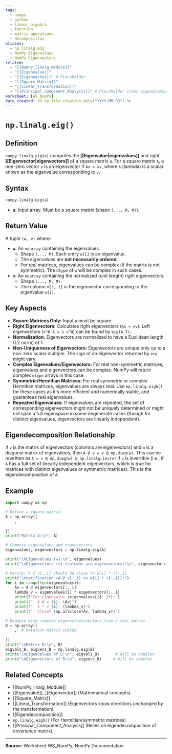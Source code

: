 ```yaml
---
tags:
  - numpy
  - python
  - linear_algebra
  - function
  - matrix_operations
  - decomposition
aliases:
  - np.linalg.eig
  - NumPy Eigenvalues
  - NumPy Eigenvectors
related:
  - "[[NumPy_linalg_Module]]"
  - "[[Eigenvalue]]"
  - "[[Eigenvector]]" # Placeholder
  - "[[Square_Matrix]]"
  - "[[Linear_Transformation]]"
  - "[[Principal_Component_Analysis]]" # Placeholder (uses eigendecomposition)
worksheet: [WS_NumPy]
date_created: <% tp.file.creation_date("YYYY-MM-DD") %>
---
```

# `np.linalg.eig()`

## Definition

`numpy.linalg.eig(a)` computes the **[[Eigenvalue|eigenvalues]]** and right **[[Eigenvector|eigenvectors]]** of a square matrix `a`. For a square matrix `A`, a non-zero vector `v` is an eigenvector if `Av = λv`, where `λ` (lambda) is a scalar known as the eigenvalue corresponding to `v`.

## Syntax

```python
numpy.linalg.eig(a)
```

- **`a`**: Input array. Must be a square matrix (shape `(..., M, M)`).

## Return Value

A tuple `(w, v)` where:
-   **`w`**: An `ndarray` containing the eigenvalues.
    -   Shape `(..., M)`. Each entry `w[i]` is an eigenvalue.
    -   The eigenvalues are **not necessarily ordered**.
    -   For real matrices, eigenvalues can be complex (if the matrix is not symmetric). The `dtype` of `w` will be complex in such cases.
-   **`v`**: An `ndarray` containing the normalized (unit length) right eigenvectors.
    -   Shape `(..., M, M)`.
    -   The column `v[:, i]` is the eigenvector corresponding to the eigenvalue `w[i]`.

## Key Aspects

- **Square Matrices Only:** Input `a` must be square.
- **Right Eigenvectors:** Calculates right eigenvectors (`Av = λv`). Left eigenvectors (`v^H A = λ v^H`) can be found by `eig(A.T)`.
- **Normalization:** Eigenvectors are normalized to have a Euclidean length (L2 norm) of 1.
- **Non-Uniqueness of Eigenvectors:** Eigenvectors are unique only up to a non-zero scalar multiple. The sign of an eigenvector returned by `eig` might vary.
- **Complex Eigenvalues/Eigenvectors:** For real non-symmetric matrices, eigenvalues and eigenvectors can be complex. NumPy will return complex `dtype` arrays in this case.
- **Symmetric/Hermitian Matrices:** For real symmetric or complex Hermitian matrices, eigenvalues are always real. Use `np.linalg.eigh()` for these cases as it's more efficient and numerically stable, and guarantees real eigenvalues.
- **Repeated Eigenvalues:** If eigenvalues are repeated, the set of corresponding eigenvectors might not be uniquely determined or might not span a full eigenspace in some degenerate cases (though for distinct eigenvalues, eigenvectors are linearly independent).

## Eigendecomposition Relationship

If `v` is the matrix of eigenvectors (columns are eigenvectors) and `w` is a diagonal matrix of eigenvalues, then `A @ v = v @ np.diag(w)`.
This can be rewritten as `A = v @ np.diag(w) @ np.linalg.inv(v)` if `v` is invertible (i.e., if `A` has a full set of linearly independent eigenvectors, which is true for matrices with distinct eigenvalues or symmetric matrices). This is the eigendecomposition of `A`.

## Example

```python
import numpy as np

# Define a square matrix
A = np.array([
    ,
    
])
print("Matrix A:\n", A)

# Compute eigenvalues and eigenvectors
eigenvalues, eigenvectors = np.linalg.eig(A)

print("\nEigenvalues (w):\n", eigenvalues)
print("\nEigenvectors (v) (columns are eigenvectors):\n", eigenvectors)

# Verify: A @ v[:,i] should be close to w[i] * v[:,i]
print("\nVerification (A @ v[:,i] vs w[i] * v[:,i]):")
for i in range(len(eigenvalues)):
    Av = A @ eigenvectors[:, i]
    lambda_v = eigenvalues[i] * eigenvectors[:, i]
    print(f"For eigenvalue {eigenvalues[i]:.2f}:")
    print(f"  A @ v_{i}: {Av}")
    print(f"  λ * v_{i}: {lambda_v}")
    print(f"  Close? {np.allclose(Av, lambda_v)}")

# Example with complex eigenvalues/vectors from a real matrix
B = np.array([
    ,  # Rotation matrix scaled
    
])
print("\nMatrix B:\n", B)
eigvals_B, eigvecs_B = np.linalg.eig(B)
print("\nEigenvalues of B:\n", eigvals_B)       # Will be complex
print("\nEigenvectors of B:\n", eigvecs_B)     # Will be complex
```

## Related Concepts
- [[NumPy_linalg_Module]]
- [[Eigenvalue]], [[Eigenvector]] (Mathematical concepts)
- [[Square_Matrix]]
- [[Linear_Transformation]] (Eigenvectors show directions unchanged by the transformation)
- [[Eigendecomposition]]
- `np.linalg.eigh()` (For Hermitian/symmetric matrices)
- [[Principal_Component_Analysis]] (Relies on eigendecomposition of covariance matrix)

---
**Source:** Worksheet WS_NumPy, NumPy Documentation